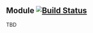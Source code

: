 ## Module [![Build Status](https://travis-ci.org/v3knet/module.svg)](https://travis-ci.org/v3knet/module)

TBD
